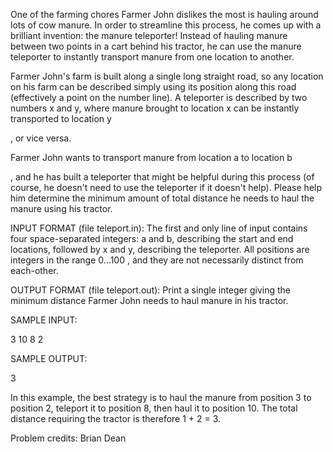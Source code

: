 One of the farming chores Farmer John dislikes the most is hauling around lots of cow manure. In order to streamline this process, he comes up with a brilliant invention: the manure teleporter! Instead of hauling manure between two points in a cart behind his tractor, he can use the manure teleporter to instantly transport manure from one location to another.

Farmer John's farm is built along a single long straight road, so any location on his farm can be described simply using its position along this road (effectively a point on the number line). A teleporter is described by two numbers x
and y, where manure brought to location x can be instantly transported to location y

, or vice versa.

Farmer John wants to transport manure from location a
to location b

, and he has built a teleporter that might be helpful during this process (of course, he doesn't need to use the teleporter if it doesn't help). Please help him determine the minimum amount of total distance he needs to haul the manure using his tractor.

INPUT FORMAT (file teleport.in):
The first and only line of input contains four space-separated integers: a
and b, describing the start and end locations, followed by x and y, describing the teleporter. All positions are integers in the range 0…100
, and they are not necessarily distinct from each-other.

OUTPUT FORMAT (file teleport.out):
Print a single integer giving the minimum distance Farmer John needs to haul manure in his tractor.

SAMPLE INPUT:

3 10 8 2

SAMPLE OUTPUT:

3

In this example, the best strategy is to haul the manure from position 3 to position 2, teleport it to position 8, then haul it to position 10. The total distance requiring the tractor is therefore 1 + 2 = 3.

Problem credits: Brian Dean 
